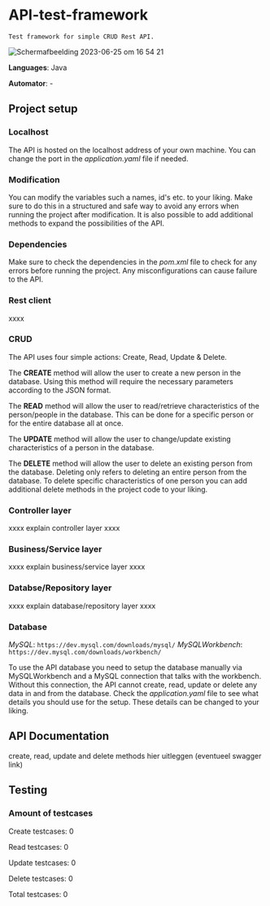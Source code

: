 # API-test-framework

`Test framework for simple CRUD Rest API.`

![Scherm­afbeelding 2023-06-25 om 16 54 21](https://github.com/Larsdotpy/API-test-framework/assets/103534528/9d37e1b1-4533-44e8-8f46-15360aa93445)


**Languages**: Java

**Automator**: -

## Project setup

### Localhost
The API is hosted on the localhost address of your own machine. You can change the port in the *application.yaml* file if needed. 

### Modification
You can modify the variables such a names, id's etc. to your liking. Make sure to do this in a structured and safe way to avoid any errors when running the project after modification. It is also possible to add additional methods to expand the possibilities of the API. 

### Dependencies
Make sure to check the dependencies in the *pom.xml* file to check for any errors before running the project. Any misconfigurations can cause failure to the API.

### Rest client
xxxx

### CRUD
The API uses four simple actions: Create, Read, Update & Delete. 

The **CREATE** method will allow the user to create a new person in the database. Using this method will require the necessary parameters according to the JSON format. 

The **READ** method will allow the user to read/retrieve characteristics of the person/people in the database. This can be done for a specific person or for the entire database all at once.

The **UPDATE** method will allow the user to change/update existing characteristics of a person in the database.

The **DELETE** method will allow the user to delete an existing person from the database. Deleting only refers to deleting an entire person from the database. To delete specific characteristics of one person you can add additional delete methods in the project code to your liking.

### Controller layer
xxxx explain controller layer xxxx

### Business/Service layer
xxxx explain business/service layer xxxx

### Databse/Repository layer
xxxx explain database/repository layer xxxx

### Database
*MySQL*: `https://dev.mysql.com/downloads/mysql/` 
*MySQLWorkbench*: `https://dev.mysql.com/downloads/workbench/`

To use the API database you need to setup the database manually via MySQLWorkbench and a MySQL connection that talks with the workbench. Without this connection, the API cannot create, read, update or delete any data in and from the database. Check the *application.yaml* file to see what details you should use for the setup. These details can be changed to your liking. 

## API Documentation
create, read, update and delete methods hier uitleggen (eventueel swagger link)

## Testing

### Amount of testcases
Create testcases: 0

Read   testcases: 0

Update testcases: 0

Delete testcases: 0

Total  testcases: 0

